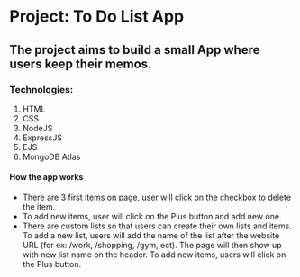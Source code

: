# Project: To Do List App

## The project aims to build a small App where users keep their memos.

### Technologies: 
1. HTML
2. CSS
3. NodeJS
4. ExpressJS
5. EJS
6. MongoDB Atlas

#### How the app works
* There are 3 first items on page, user will click on the checkbox to delete the item.
* To add new items, user will click on the Plus button and add new one.
* There are custom lists so that users can create their own lists and items. To add a new list, users will add the name of the list after the website URL (for ex: /work, /shopping, /gym, ect). The page will then show up with new list name on the header. To add new items, users will click on the Plus button.
